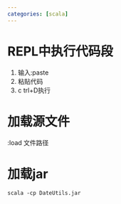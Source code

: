```yaml
---
categories: [scala]
---
```




# REPL中执行代码段

1. 输入:paste
2. 粘贴代码
3. c trl+D执行

# 加载源文件

:load 文件路径

# 加载jar

```shell
scala -cp DateUtils.jar
```

